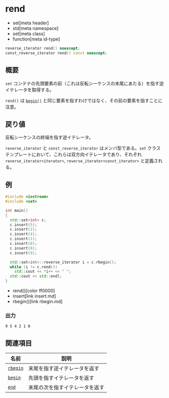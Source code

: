 # rend
* set[meta header]
* std[meta namespace]
* set[meta class]
* function[meta id-type]

```cpp
reverse_iterator rend() noexcept;
const_reverse_iterator rend() const noexcept;
```


## 概要
`set` コンテナの先頭要素の前（これは反転シーケンスの末尾にあたる）を指す逆イテレータを取得する。

`rend()` は [`begin()`](begin.md) と同じ要素を指すわけではなく、その前の要素を指すことに注意。


## 戻り値
反転シーケンスの終端を指す逆イテレータ。

`reverse_iterator` と `const_reverse_iterator` はメンバ型である。`set` クラステンプレートにおいて、これらは双方向イテレータであり、それぞれ `reverse_iterator<iterator>`, `reverse_iterator<const_iterator>` と定義される。


## 例
```cpp example
#include <iostream>
#include <set>

int main()
{
  std::set<int> c;
  c.insert(5);
  c.insert(2);
  c.insert(4);
  c.insert(1);
  c.insert(0);
  c.insert(0);
  c.insert(9);

  std::set<int>::reverse_iterator i = c.rbegin();
  while (i != c.rend())
    std::cout << *i++ << " ";
  std::cout << std::endl;
}
```
* rend()[color ff0000]
* insert[link insert.md]
* rbegin()[link rbegin.md]

### 出力
```
9 5 4 2 1 0 
```

## 関連項目

| 名前                    | 説明                         |
|-------------------------|------------------------------|
| [`rbegin`](rbegin.md) | 末尾を指す逆イテレータを返す |
| [`begin`](begin.md)   | 先頭を指すイテレータを返す   |
| [`end`](end.md)       | 末尾の次を指すイテレータを返す   |
